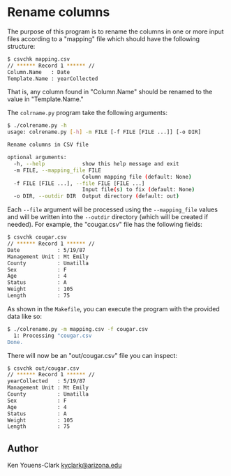 # Rename columns

The purpose of this program is to rename the columns in one or more input files according to a "mapping" file which should have the following structure:

```bash
$ csvchk mapping.csv
// ****** Record 1 ****** //
Column.Name   : Date
Template.Name : yearCollected
```

That is, any column found in "Column.Name" should be renamed to the value in "Template.Name."

The `colrname.py` program take the following arguments:

```bash
$ ./colrename.py -h
usage: colrename.py [-h] -m FILE [-f FILE [FILE ...]] [-o DIR]

Rename columns in CSV file

optional arguments:
  -h, --help            show this help message and exit
  -m FILE, --mapping_file FILE
                        Column mapping file (default: None)
  -f FILE [FILE ...], --file FILE [FILE ...]
                        Input file(s) to fix (default: None)
  -o DIR, --outdir DIR  Output directory (default: out)
```

Each `--file` argument will be processed using the `--mapping_file` values and will be written into the `--outdir` directory (which will be created if needed).
For example, the "cougar.csv" file has the following fields:

```bash
$ csvchk cougar.csv
// ****** Record 1 ****** //
Date            : 5/19/87
Management Unit : Mt Emily
County          : Umatilla
Sex             : F
Age             : 4
Status          : A
Weight          : 105
Length          : 75
```

As shown in the `Makefile`, you can execute the program with the provided data like so:

```bash
$ ./colrename.py -m mapping.csv -f cougar.csv
  1: Processing "cougar.csv
Done.
```

There will now be an "out/cougar.csv" file you can inspect:

```bash
$ csvchk out/cougar.csv
// ****** Record 1 ****** //
yearCollected   : 5/19/87
Management Unit : Mt Emily
County          : Umatilla
Sex             : F
Age             : 4
Status          : A
Weight          : 105
Length          : 75
```

## Author

Ken Youens-Clark <kyclark@arizona.edu>
